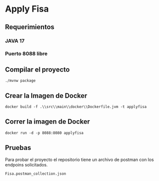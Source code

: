 # Apply Fisa

## Requerimientos 

### JAVA 17
### Puerto 8088 libre

## Compilar el proyecto
```shell script
./mvnw package
```

## Crear la Imagen de Docker
```shell script
docker build -f .\\src\\main\\docker\\Dockerfile.jvm -t applyfisa
```

## Correr la imagen de Docker
```shell script
docker run -d -p 8088:8080 applyfisa
```

## Pruebas

Para probar el proyecto el repositorio tiene un archivo de postman con los endpoins solicitados.

```shell script
Fisa.postman_collection.json
```



